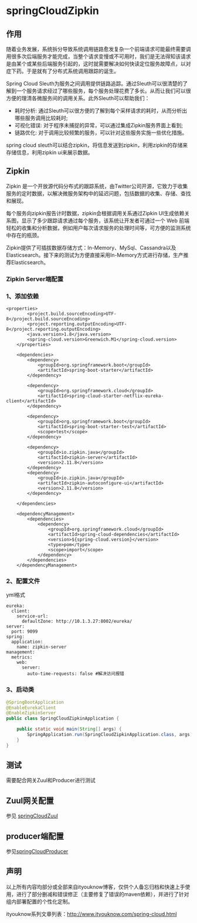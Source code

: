 # springCloudZipkin
## 作用

随着业务发展，系统拆分导致系统调用链路愈发复杂一个前端请求可能最终需要调用很多次后端服务才能完成，当整个请求变慢或不可用时，我们是无法得知该请求是由某个或某些后端服务引起的，这时就需要解决如何快读定位服务故障点，以对症下药。于是就有了分布式系统调用跟踪的诞生。

Spring Cloud Sleuth为服务之间调用提供链路追踪。通过Sleuth可以很清楚的了解到一个服务请求经过了哪些服务，每个服务处理花费了多长。从而让我们可以很方便的理清各微服务间的调用关系。此外Sleuth可以帮助我们：

- 耗时分析: 通过Sleuth可以很方便的了解到每个采样请求的耗时，从而分析出哪些服务调用比较耗时;
- 可视化错误: 对于程序未捕捉的异常，可以通过集成Zipkin服务界面上看到;
- 链路优化: 对于调用比较频繁的服务，可以针对这些服务实施一些优化措施。

spring cloud sleuth可以结合zipkin，将信息发送到zipkin，利用zipkin的存储来存储信息，利用zipkin ui来展示数据。

## Zipkin

Zipkin 是一个开放源代码分布式的跟踪系统，由Twitter公司开源，它致力于收集服务的定时数据，以解决微服务架构中的延迟问题，包括数据的收集、存储、查找和展现。

每个服务向zipkin报告计时数据，zipkin会根据调用关系通过Zipkin UI生成依赖关系图，显示了多少跟踪请求通过每个服务，该系统让开发者可通过一个 Web 前端轻松的收集和分析数据，例如用户每次请求服务的处理时间等，可方便的监测系统中存在的瓶颈。

Zipkin提供了可插拔数据存储方式：In-Memory、MySql、Cassandra以及Elasticsearch。接下来的测试为方便直接采用In-Memory方式进行存储，生产推荐Elasticsearch。

### Zipkin Server端配置

### 1、添加依赖

```
<properties>
        <project.build.sourceEncoding>UTF-8</project.build.sourceEncoding>
        <project.reporting.outputEncoding>UTF-8</project.reporting.outputEncoding>
        <java.version>1.8</java.version>
        <spring-cloud.version>Greenwich.M1</spring-cloud.version>
    </properties>

    <dependencies>
        <dependency>
            <groupId>org.springframework.boot</groupId>
            <artifactId>spring-boot-starter</artifactId>
        </dependency>

        <dependency>
            <groupId>org.springframework.cloud</groupId>
            <artifactId>spring-cloud-starter-netflix-eureka-client</artifactId>
        </dependency>

        <dependency>
            <groupId>org.springframework.boot</groupId>
            <artifactId>spring-boot-starter-test</artifactId>
            <scope>test</scope>
        </dependency>

        <dependency>
            <groupId>io.zipkin.java</groupId>
            <artifactId>zipkin-server</artifactId>
            <version>2.11.8</version>
        </dependency>
        <dependency>
            <groupId>io.zipkin.java</groupId>
            <artifactId>zipkin-autoconfigure-ui</artifactId>
            <version>2.11.8</version>
        </dependency>

    </dependencies>

    <dependencyManagement>
        <dependencies>
            <dependency>
                <groupId>org.springframework.cloud</groupId>
                <artifactId>spring-cloud-dependencies</artifactId>
                <version>${spring-cloud.version}</version>
                <type>pom</type>
                <scope>import</scope>
            </dependency>
        </dependencies>
    </dependencyManagement>

```

### 2、配置文件

yml格式

```
eureka:
  client:
    service-url:
      defaultZone: http://10.1.3.27:8002/eureka/
server:
  port: 9099
spring:
  application:
    name: zipkin-server
management:
  metrics:
    web:
      server:
        auto-time-requests: false #解决访问报错
```

### 3、启动类

```java
@SpringBootApplication
@EnableEurekaClient
@EnableZipkinServer
public class SpringCloudZipkinApplication {

    public static void main(String[] args) {
        SpringApplication.run(SpringCloudZipkinApplication.class, args);
    }
}
```

## 测试

需要配合网关Zuul和Producer进行测试

## Zuul网关配置

参见 [springCloudZuul](https://github.com/jrhu05/springCloudScaffold/tree/master/springCloudZuul)

## producer端配置

参见[springCloudProducer](https://github.com/jrhu05/springCloudScaffold/tree/master/springCloudProducer)

## 声明

以上所有内容均部分或全部来自ityouknow博客，仅供个人备忘归档和快速上手使用，进行了部分删减和错误修正（主要修复了错误的maven依赖），并进行了针对组内部署配置的个性化定制。

ityouknow系列文章列表：http://www.ityouknow.com/spring-cloud.html